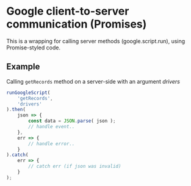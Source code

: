 # Google client-to-server communication (Promises)
This is a wrapping for calling server methods (google.script.run), using Promise-styled code.



## Example
Calling `getRecords` method on a server-side with an argument *drivers*
```javascript
runGoogleScript( 
    'getRecords',
    'drivers'
).then(
    json => {
        const data = JSON.parse( json );
        // handle event..
    },
    err => {
        // handle error..
    }
).catch(
    err => {
        // catch err (if json was invalid)
    }
);
```